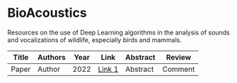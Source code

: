 # BioAcoustics

Resources on the use of Deep Learning algorithms in the analysis of sounds and vocalizations of wildlife, especially birds and mammals.

| Title | Authors | Year | Link | Abstract | Review |
|-------|---------|------|------|----------|--------|
| Paper | Author | 2022| [Link 1](URL_del_paper_1) | Abstract | Comment |